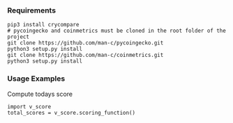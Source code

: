 ### Requirements

```
pip3 install crycompare
# pycoingecko and coinmetrics must be cloned in the root folder of the project
git clone https://github.com/man-c/pycoingecko.git
python3 setup.py install
git clone https://github.com/man-c/coinmetrics.git
python3 setup.py install
```

### Usage Examples
Compute todays score
```
import v_score
total_scores = v_score.scoring_function()
```